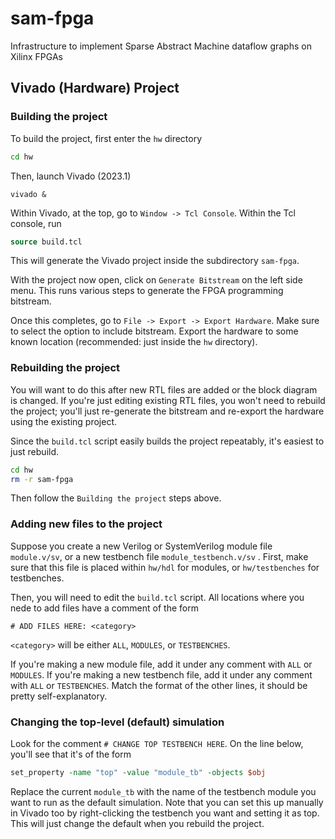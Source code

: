 # sam-fpga
Infrastructure to implement Sparse Abstract Machine dataflow graphs on Xilinx FPGAs

## Vivado (Hardware) Project

### Building the project
To build the project, first enter the `hw` directory
```bash
cd hw
```

Then, launch Vivado (2023.1)
```
vivado &
```

Within Vivado, at the top, go to `Window -> Tcl Console`. Within the Tcl console, run
```tcl
source build.tcl
```

This will generate the Vivado project inside the subdirectory `sam-fpga`.

With the project now open, click on `Generate Bitstream` on the left side menu. This runs various steps to generate the FPGA programming bitstream. 

Once this completes, go to `File -> Export -> Export Hardware`. Make sure to select the option to include bitstream. Export the hardware to some known location (recommended: just inside the `hw` directory).

### Rebuilding the project
You will want to do this after new RTL files are added or the block diagram is changed. If you're just editing existing RTL files, you won't need to rebuild the project; you'll just re-generate the bitstream and re-export the hardware using the existing project.

Since the `build.tcl` script easily builds the project repeatably, it's easiest to just rebuild.
```bash
cd hw
rm -r sam-fpga
```
Then follow the `Building the project` steps above.

### Adding new files to the project
Suppose you create a new Verilog or SystemVerilog module file `module.v/sv`, or a new testbench file `module_testbench.v/sv` . First, make sure that this file is placed within `hw/hdl` for modules, or `hw/testbenches` for testbenches. 

Then, you will need to edit the `build.tcl` script. All locations where you nede to add files have a comment of the form 

```
# ADD FILES HERE: <category>
```

`<category>` will be either `ALL`, `MODULES`, or `TESTBENCHES`.

If you're making a new module file, add it under any comment with `ALL` or `MODULES`. If you're making a new testbench file, add it under any comment with `ALL` or `TESTBENCHES`. Match the format of the other lines, it should be pretty self-explanatory.

### Changing the top-level (default) simulation
Look for the comment `# CHANGE TOP TESTBENCH HERE`. On the line below, you'll see that it's of the form

```tcl
set_property -name "top" -value "module_tb" -objects $obj
```

Replace the current `module_tb` with the name of the testbench module you want to run as the default simulation. Note that you can set this up manually in Vivado too by right-clicking the testbench you want and setting it as top. This will just change the default when you rebuild the project.


